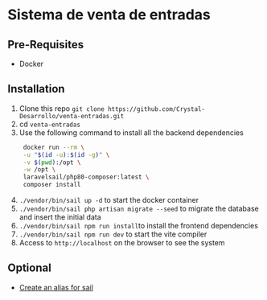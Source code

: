 # Sistema de venta de entradas

## Pre-Requisites

- Docker

## Installation

1. Clone this repo `git clone https://github.com/Crystal-Desarrollo/venta-entradas.git`
2. cd `venta-entradas`
3. Use the following command to install all the backend dependencies
    ```bash
     docker run --rm \
     -u "$(id -u):$(id -g)" \
     -v $(pwd):/opt \
     -w /opt \
     laravelsail/php80-composer:latest \
     composer install
     ```  
4. `./vendor/bin/sail up -d` to start the docker container
5. `./vendor/bin/sail php artisan migrate --seed` to migrate the database and insert the initial data
6. `./vendor/bin/sail npm run install`to install the frontend dependencies
7. `./vendor/bin/sail npm run dev` to start the vite compiler
8. Access to `http://localhost` on the browser to see the system

## Optional

- [Create an alias for sail](https://laravel.com/docs/9.x/sail#configuring-a-shell-alias)

